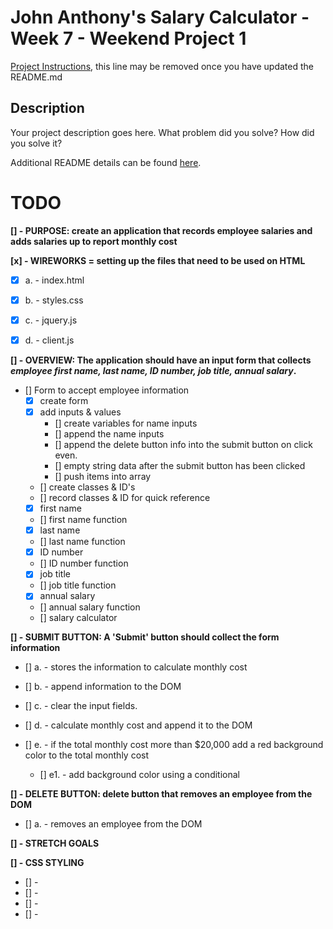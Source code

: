 # John Anthony's Salary Calculator - Week 7 - Weekend Project 1

[Project Instructions](./INSTRUCTIONS.md), this line may be removed once you have updated the README.md

## Description

Your project description goes here. What problem did you solve? How did you solve it?

Additional README details can be found [here](https://github.com/PrimeAcademy/readme-template/blob/master/README.md).

# TODO

**[] - PURPOSE: create an application that records employee salaries and adds salaries up to report monthly cost**

**[x] - WIREWORKS = setting up the files that need to be used on HTML**

- [x] a. - index.html

- [x] b. - styles.css

- [x] c. - jquery.js

- [x] d. - client.js

**[] - OVERVIEW: The application should have an input form that collects _employee first name, last name, ID number, job title, annual salary_.**

- [] Form to accept employee information
  - [x] create form
  - [x] add inputs & values
    - [] create variables for name inputs
    - [] append the name inputs
    - [] append the delete button info into the submit button on click even.
    - [] empty string data after the submit button has been clicked
    - [] push items into array
  - [] create classes & ID's
  - [] record classes & ID for quick reference
  - [x] first name
  - [] first name function
  - [x] last name
  - [] last name function
  - [x] ID number
  - [] ID number function
  - [x] job title
  - [] job title function
  - [x] annual salary
  - [] annual salary function
  - [] salary calculator

**[] - SUBMIT BUTTON: A 'Submit' button should collect the form information**

- [] a. - stores the information to calculate monthly cost

- [] b. - append information to the DOM

- [] c. - clear the input fields.

- [] d. - calculate monthly cost and append it to the DOM

- [] e. - if the total monthly cost more than $20,000 add a red background color to the total monthly cost

  - [] e1. - add background color using a conditional

**[] - DELETE BUTTON: delete button that removes an employee from the DOM**

- [] a. - removes an employee from the DOM

**[] - STRETCH GOALS**

**[] - CSS STYLING**

- [] -
- [] -
- [] -
- [] -
